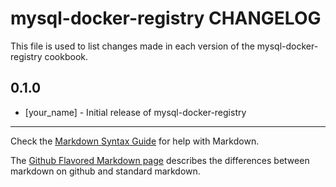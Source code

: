 mysql-docker-registry CHANGELOG
===============================

This file is used to list changes made in each version of the mysql-docker-registry cookbook.

0.1.0
-----
- [your_name] - Initial release of mysql-docker-registry

- - -
Check the [Markdown Syntax Guide](http://daringfireball.net/projects/markdown/syntax) for help with Markdown.

The [Github Flavored Markdown page](http://github.github.com/github-flavored-markdown/) describes the differences between markdown on github and standard markdown.
